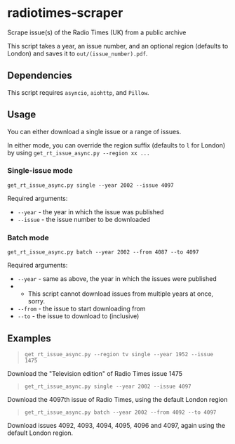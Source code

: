 # radiotimes-scraper
Scrape issue(s) of the Radio Times (UK) from a public archive

This script takes a year, an issue number, and an optional region (defaults to London) and saves it to `out/(issue_number).pdf`.

## Dependencies
This script requires `asyncio`, `aiohttp`, and `Pillow`.

## Usage
You can either download a single issue or a range of issues.

In either mode, you can override the region suffix (defaults to `l` for London) by using `get_rt_issue_async.py --region xx ...`

### Single-issue mode
`get_rt_issue_async.py single --year 2002 --issue 4097`

Required arguments:
- `--year` - the year in which the issue was published
- `--issue` - the issue number to be downloaded

### Batch mode
`get_rt_issue_async.py batch --year 2002 --from 4087 --to 4097`

Required arguments:
- `--year` - same as above, the year in which the issues were published
- - This script cannot download issues from multiple years at once, sorry.
- `--from` - the issue to start downloading from
- `--to` - the issue to download to (inclusive)

## Examples
> `get_rt_issue_async.py --region tv single --year 1952 --issue 1475`

Download the "Television edition" of Radio Times issue 1475

> `get_rt_issue_async.py single --year 2002 --issue 4097`

Download the 4097th issue of Radio Times, using the default London region

> `get_rt_issue_async.py batch --year 2002 --from 4092 --to 4097`

Download issues 4092, 4093, 4094, 4095, 4096 and 4097, again using the default London region.
